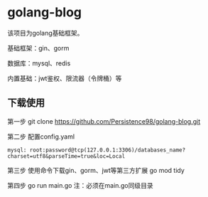 # golang-blog
该项目为golang基础框架。

基础框架：gin、gorm

数据库：mysql、redis

内置基础：jwt鉴权、限流器（令牌桶）等


## 下载使用
第一步 
git clone https://github.com/Persistence98/golang-blog.git

第二步
配置config.yaml

```mysql: root:password@tcp(127.0.0.1:3306)/databases_name?charset=utf8&parseTime=true&loc=Local```


第三步
使用命令下载gin、gorm、jwt等第三方扩展
go mod tidy

第四步
go run main.go
注：必须在main.go同级目录
